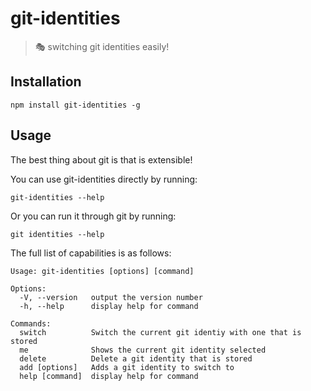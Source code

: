 # git-identities

> 🎭 switching git identities easily!

## Installation

```
npm install git-identities -g
```

## Usage

The best thing about git is that is extensible!

You can use git-identities directly by running:

```
git-identities --help
```

Or you can run it through git by running:

```
git identities --help
```

The full list of capabilities is as follows:

```
Usage: git-identities [options] [command]

Options:
  -V, --version   output the version number
  -h, --help      display help for command

Commands:
  switch          Switch the current git identiy with one that is stored
  me              Shows the current git identity selected
  delete          Delete a git identity that is stored
  add [options]   Adds a git identity to switch to
  help [command]  display help for command
```
